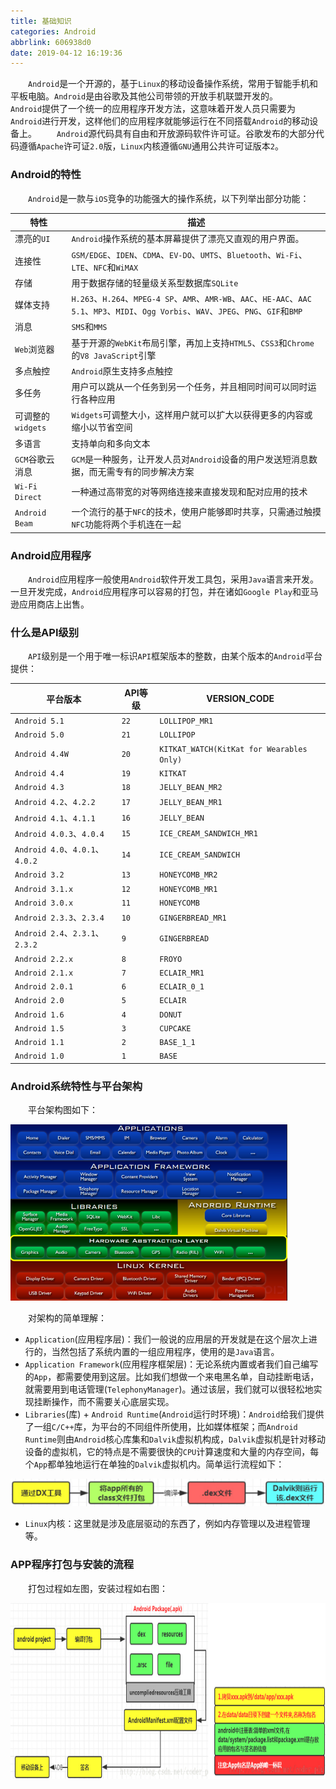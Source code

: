 ```yaml
---
title: 基础知识
categories: Android
abbrlink: 606938d0
date: 2019-04-12 16:19:36
---
```

&emsp;&emsp;`Android`是一个开源的，基于`Linux`的移动设备操作系统，常用于智能手机和平板电脑。`Android`是由谷歌及其他公司带领的开放手机联盟开发的。
&emsp;&emsp;`Android`提供了一个统一的应用程序开发方法，这意味着开发人员只需要为`Android`进行开发，这样他们的应用程序就能够运行在不同搭载`Android`的移动设备上。
&emsp;&emsp;`Android`源代码具有自由和开放源码软件许可证。谷歌发布的大部分代码遵循`Apache`许可证`2.0`版，`Linux`内核遵循`GNU`通用公共许可证版本`2`。
<!--more-->

### Android的特性

&emsp;&emsp;`Android`是一款与`iOS`竞争的功能强大的操作系统，以下列举出部分功能：

特性             | 描述
-----------------|-----
漂亮的`UI`        | `Android`操作系统的基本屏幕提供了漂亮又直观的用户界面。
连接性            | `GSM/EDGE`、`IDEN`、`CDMA`、`EV-DO`、`UMTS`、`Bluetooth`、`Wi-Fi`、`LTE`、`NFC`和`WiMAX`
存储              | 用于数据存储的轻量级关系型数据库`SQLite`
媒体支持          | `H.263`、`H.264`、`MPEG-4 SP`、`AMR`、`AMR-WB`、`AAC`、`HE-AAC`、`AAC 5.1`、`MP3`、`MIDI`、`Ogg Vorbis`、`WAV`、`JPEG`、`PNG`、`GIF`和`BMP`
消息              | `SMS`和`MMS`
`Web`浏览器       | 基于开源的`WebKit`布局引擎，再加上支持`HTML5`、`CSS3`和`Chrome`的`V8 JavaScript`引擎
多点触控          | `Android`原生支持多点触控
多任务            | 用户可以跳从一个任务到另一个任务，并且相同时间可以同时运行各种应用
可调整的`widgets` | `Widgets`可调整大小，这样用户就可以扩大以获得更多的内容或缩小以节省空间
多语言            | 支持单向和多向文本
`GCM`谷歌云消息   | `GCM`是一种服务，让开发人员对`Android`设备的用户发送短消息数据，而无需专有的同步解决方案
`Wi-Fi Direct`   | 一种通过高带宽的对等网络连接来直接发现和配对应用的技术
`Android Beam`   | 一个流行的基于`NFC`的技术，使用户能够即时共享，只需通过触摸`NFC`功能将两个手机连在一起

### Android应用程序

&emsp;&emsp;`Android`应用程序一般使用`Android`软件开发工具包，采用`Java`语言来开发。一旦开发完成，`Android`应用程序可以容易的打包，并在诸如`Google Play`和亚马逊应用商店上出售。

### 什么是API级别

&emsp;&emsp;`API`级别是一个用于唯一标识`API`框架版本的整数，由某个版本的`Android`平台提供：

平台版本                         | API等级 | VERSION_CODE
--------------------------------|---------|------------
`Android 5.1`                   | `22`    | `LOLLIPOP_MR1`
`Android 5.0`                   | `21`    | `LOLLIPOP`
`Android 4.4W`                  | `20`    | `KITKAT_WATCH(KitKat for Wearables Only)`
`Android 4.4`                   | `19`    | `KITKAT`
`Android 4.3`                   | `18`    | `JELLY_BEAN_MR2`
`Android 4.2`、`4.2.2`          | `17`    | `JELLY_BEAN_MR1`
`Android 4.1`、`4.1.1`          | `16`    | `JELLY_BEAN`
`Android 4.0.3`、`4.0.4`        | `15`    | `ICE_CREAM_SANDWICH_MR1`
`Android 4.0`、`4.0.1`、`4.0.2` | `14`    | `ICE_CREAM_SANDWICH`
`Android 3.2`                   | `13`    | `HONEYCOMB_MR2`
`Android 3.1.x`                 | `12`    | `HONEYCOMB_MR1`
`Android 3.0.x`                 | `11`    | `HONEYCOMB`
`Android 2.3.3`、`2.3.4`        | `10`    | `GINGERBREAD_MR1`
`Android 2.4`、`2.3.1`、`2.3.2` | `9`     | `GINGERBREAD`
`Android 2.2.x`                 | `8`     | `FROYO`
`Android 2.1.x`                 | `7`     | `ECLAIR_MR1`
`Android 2.0.1`                 | `6`     | `ECLAIR_0_1`
`Android 2.0`                   | `5`     | `ECLAIR`
`Android 1.6`                   | `4`     | `DONUT`
`Android 1.5`                   | `3`     | `CUPCAKE`
`Android 1.1`                   | `2`     | `BASE_1_1`
`Android 1.0`                   | `1`     | `BASE`

### Android系统特性与平台架构

&emsp;&emsp;平台架构图如下：

<img src="./基础知识/1.png" height="282" width="443">

&emsp;&emsp;对架构的简单理解：

- `Application`(应用程序层)：我们一般说的应用层的开发就是在这个层次上进行的，当然包括了系统内置的一组应用程序，使用的是`Java`语言。
- `Application Framework`(应用程序框架层)：无论系统内置或者我们自己编写的`App`，都需要使用到这层。比如我们想做一个来电黑名单，自动挂断电话，就需要用到电话管理(`TelephonyManager`)。通过该层，我们就可以很轻松地实现挂断操作，而不需要关心底层实现。
- `Libraries`(库) + `Android Runtime`(`Android`运行时环境)：`Android`给我们提供了一组`C/C++`库，为平台的不同组件所使用，比如媒体框架；而`Android Runtime`则由`Android`核心库集和`Dalvik`虚拟机构成，`Dalvik`虚拟机是针对移动设备的虚拟机，它的特点是不需要很快的`CPU`计算速度和大量的内存空间，每个`App`都单独地运行在单独的`Dalvik`虚拟机内。简单运行流程如下：

<img src="./基础知识/2.png">

- `Linux`内核：这里就是涉及底层驱动的东西了，例如内存管理以及进程管理等。

### APP程序打包与安装的流程

&emsp;&emsp;打包过程如左图，安装过程如右图：

<img src="./基础知识/3.png" height="281" width="820">